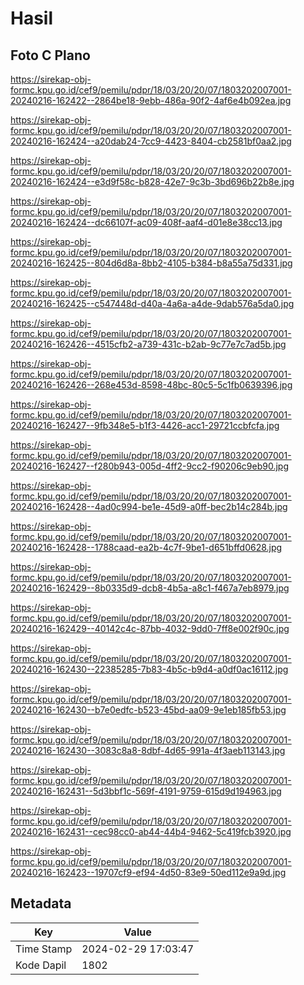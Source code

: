 # Hasil

## Foto C Plano

https://sirekap-obj-formc.kpu.go.id/cef9/pemilu/pdpr/18/03/20/20/07/1803202007001-20240216-162422--2864be18-9ebb-486a-90f2-4af6e4b092ea.jpg

https://sirekap-obj-formc.kpu.go.id/cef9/pemilu/pdpr/18/03/20/20/07/1803202007001-20240216-162424--a20dab24-7cc9-4423-8404-cb2581bf0aa2.jpg

https://sirekap-obj-formc.kpu.go.id/cef9/pemilu/pdpr/18/03/20/20/07/1803202007001-20240216-162424--e3d9f58c-b828-42e7-9c3b-3bd696b22b8e.jpg

https://sirekap-obj-formc.kpu.go.id/cef9/pemilu/pdpr/18/03/20/20/07/1803202007001-20240216-162424--dc66107f-ac09-408f-aaf4-d01e8e38cc13.jpg

https://sirekap-obj-formc.kpu.go.id/cef9/pemilu/pdpr/18/03/20/20/07/1803202007001-20240216-162425--804d6d8a-8bb2-4105-b384-b8a55a75d331.jpg

https://sirekap-obj-formc.kpu.go.id/cef9/pemilu/pdpr/18/03/20/20/07/1803202007001-20240216-162425--c547448d-d40a-4a6a-a4de-9dab576a5da0.jpg

https://sirekap-obj-formc.kpu.go.id/cef9/pemilu/pdpr/18/03/20/20/07/1803202007001-20240216-162426--4515cfb2-a739-431c-b2ab-9c77e7c7ad5b.jpg

https://sirekap-obj-formc.kpu.go.id/cef9/pemilu/pdpr/18/03/20/20/07/1803202007001-20240216-162426--268e453d-8598-48bc-80c5-5c1fb0639396.jpg

https://sirekap-obj-formc.kpu.go.id/cef9/pemilu/pdpr/18/03/20/20/07/1803202007001-20240216-162427--9fb348e5-b1f3-4426-acc1-29721ccbfcfa.jpg

https://sirekap-obj-formc.kpu.go.id/cef9/pemilu/pdpr/18/03/20/20/07/1803202007001-20240216-162427--f280b943-005d-4ff2-9cc2-f90206c9eb90.jpg

https://sirekap-obj-formc.kpu.go.id/cef9/pemilu/pdpr/18/03/20/20/07/1803202007001-20240216-162428--4ad0c994-be1e-45d9-a0ff-bec2b14c284b.jpg

https://sirekap-obj-formc.kpu.go.id/cef9/pemilu/pdpr/18/03/20/20/07/1803202007001-20240216-162428--1788caad-ea2b-4c7f-9be1-d651bffd0628.jpg

https://sirekap-obj-formc.kpu.go.id/cef9/pemilu/pdpr/18/03/20/20/07/1803202007001-20240216-162429--8b0335d9-dcb8-4b5a-a8c1-f467a7eb8979.jpg

https://sirekap-obj-formc.kpu.go.id/cef9/pemilu/pdpr/18/03/20/20/07/1803202007001-20240216-162429--40142c4c-87bb-4032-9dd0-7ff8e002f90c.jpg

https://sirekap-obj-formc.kpu.go.id/cef9/pemilu/pdpr/18/03/20/20/07/1803202007001-20240216-162430--22385285-7b83-4b5c-b9d4-a0df0ac16112.jpg

https://sirekap-obj-formc.kpu.go.id/cef9/pemilu/pdpr/18/03/20/20/07/1803202007001-20240216-162430--b7e0edfc-b523-45bd-aa09-9e1eb185fb53.jpg

https://sirekap-obj-formc.kpu.go.id/cef9/pemilu/pdpr/18/03/20/20/07/1803202007001-20240216-162430--3083c8a8-8dbf-4d65-991a-4f3aeb113143.jpg

https://sirekap-obj-formc.kpu.go.id/cef9/pemilu/pdpr/18/03/20/20/07/1803202007001-20240216-162431--5d3bbf1c-569f-4191-9759-615d9d194963.jpg

https://sirekap-obj-formc.kpu.go.id/cef9/pemilu/pdpr/18/03/20/20/07/1803202007001-20240216-162431--cec98cc0-ab44-44b4-9462-5c419fcb3920.jpg

https://sirekap-obj-formc.kpu.go.id/cef9/pemilu/pdpr/18/03/20/20/07/1803202007001-20240216-162423--19707cf9-ef94-4d50-83e9-50ed112e9a9d.jpg


## Metadata

| Key        | Value               |
| ---------- | ------------------- |
| Time Stamp | 2024-02-29 17:03:47 |
| Kode Dapil | 1802                |



